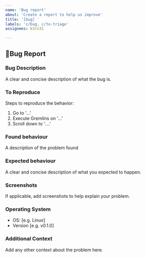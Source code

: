 ```yaml
---
name: 'Bug report'
about: 'Create a report to help us improve'
title: '[bug] '
labels: 'c/bug, c/to-triage'
assignees: k3rn31

---
```


## 🐞Bug Report

### Bug Description

A clear and concise description of what the bug is.

### To Reproduce

Steps to reproduce the behavior:

1. Go to '...'
2. Execute Gremlins on '...'
3. Scroll down to '....'

### Found behaviour

A description of the problem found

### Expected behaviour

A clear and concise description of what you expected to happen.

### Screenshots

If applicable, add screenshots to help explain your problem.

### Operating System

- OS: [e.g. Linux]
- Version [e.g. v0.1.0]

### Additional Context
Add any other context about the problem here.
